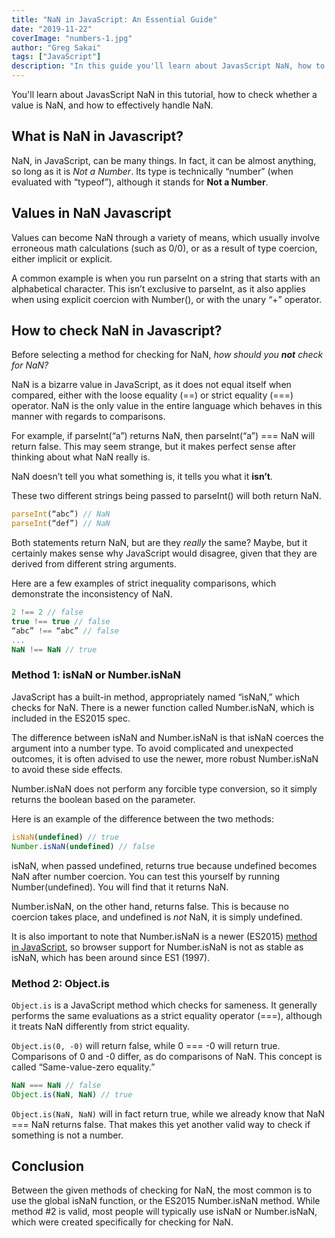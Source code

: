 ```yaml
---
title: "NaN in JavaScript: An Essential Guide"
date: "2019-11-22"
coverImage: "numbers-1.jpg"
author: "Greg Sakai"
tags: ["JavaScript"]
description: "In this guide you'll learn about JavasScript NaN, how to verify whether a value is NaN, and how to manage NaN effectively."
---
```


You'll learn about JavasScript NaN in this tutorial, how to check whether a value is NaN, and how to effectively handle NaN.

## What is NaN in Javascript?

NaN, in JavaScript, can be many things. In fact, it can be almost anything, so long as it is _Not a Number_. Its type is technically “number” (when evaluated with “typeof”), although it stands for **Not a Number**.  

## Values in NaN Javascript

Values can become NaN through a variety of means, which usually involve erroneous math calculations (such as 0/0), or as a result of type coercion, either implicit or explicit.

A common example is when you run parseInt on a string that starts with an alphabetical character. This isn’t exclusive to parseInt, as it also applies when using explicit coercion with Number(), or with the unary “+” operator.  

## How to check NaN in Javascript? 

Before selecting a method for checking for NaN, _how should you_ **_not_** _check for NaN?_

NaN is a bizarre value in JavaScript, as it does not equal itself when compared, either with the loose equality (==) or strict equality (===) operator. NaN is the only value in the entire language which behaves in this manner with regards to comparisons.  

For example, if parseInt(“a”) returns NaN, then parseInt(“a”) === NaN will return false. This may seem strange, but it makes perfect sense after thinking about what NaN really is.  

NaN doesn’t tell you what something is, it tells you what it **isn’t**.  

These two different strings being passed to parseInt() will both return NaN.

```javascript
parseInt(“abc”) // NaN
parseInt(“def”) // NaN
```

  

Both statements return NaN, but are they _really_ the same? Maybe, but it certainly makes sense why JavaScript would disagree, given that they are derived from different string arguments.  

Here are a few examples of strict inequality comparisons, which demonstrate the inconsistency of NaN.

```javascript
2 !== 2 // false
true !== true // false
“abc” !== “abc” // false
...
NaN !== NaN // true
```

  

### Method 1: isNaN or Number.isNaN

JavaScript has a built-in method, appropriately named “isNaN,” which checks for NaN. There is a newer function called Number.isNaN, which is included in the ES2015 spec.  

The difference between isNaN and Number.isNaN is that isNaN coerces the argument into a number type. To avoid complicated and unexpected outcomes, it is often advised to use the newer, more robust Number.isNaN to avoid these side effects.

Number.isNaN does not perform any forcible type conversion, so it simply returns the boolean based on the parameter.  

Here is an example of the difference between the two methods:  

```javascript
isNaN(undefined) // true
Number.isNaN(undefined) // false
```

  

isNaN, when passed undefined, returns true because undefined becomes NaN after number coercion. You can test this yourself by running Number(undefined). You will find that it returns NaN.  

Number.isNaN, on the other hand, returns false. This is because no coercion takes place, and undefined is _not_ NaN, it is simply undefined.  

It is also important to note that Number.isNaN is a newer (ES2015) [method in JavaScript](https://www.loginradius.com/blog/engineering/16-javascript-hacks-for-optimization/), so browser support for Number.isNaN is not as stable as isNaN, which has been around since ES1 (1997).  

### Method 2: Object.is

`Object.is` is a JavaScript method which checks for sameness. It generally performs the same evaluations as a strict equality operator (===), although it treats NaN differently from strict equality.  

`Object.is(0, -0)` will return false, while 0 === -0 will return true. Comparisons of 0 and -0 differ, as do comparisons of NaN. This concept is called “Same-value-zero equality.”  

```javascript
NaN === NaN // false
Object.is(NaN, NaN) // true
```

  

`Object.is(NaN, NaN)` will in fact return true, while we already know that NaN === NaN returns false. That makes this yet another valid way to check if something is not a number.

## Conclusion

Between the given methods of checking for NaN, the most common is to use the global isNaN function, or the ES2015 Number.isNaN method. While method #2 is valid, most people will typically use isNaN or Number.isNaN, which were created specifically for checking for NaN.
